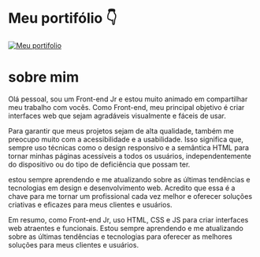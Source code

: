 <h1> Meu portifólio 👇</h1>

[![Meu portifolio](https://github.com/LeonardoDaRosaDornelles/portifolio/blob/main/imagens/bg-portifolio.png)](https://leonardodarosadornelles.github.io/portifolio/)
 
<h1> sobre mim </h1>
Olá pessoal, sou um Front-end Jr e estou muito animado em compartilhar meu trabalho com vocês. Como Front-end, meu principal objetivo é criar interfaces web que sejam agradáveis visualmente e fáceis de usar.

Para garantir que meus projetos sejam de alta qualidade, também me preocupo muito com a acessibilidade e a usabilidade. Isso significa que, sempre uso técnicas como o design responsivo e a semântica HTML para tornar minhas páginas acessíveis a todos os usuários, independentemente do dispositivo ou do tipo de deficiência que possam ter.

estou sempre aprendendo e me atualizando sobre as últimas tendências e tecnologias em design e desenvolvimento web. Acredito que essa é a chave para me tornar um profissional cada vez melhor e oferecer soluções criativas e eficazes para meus clientes e usuários.

Em resumo, como Front-end Jr, uso HTML, CSS e JS para criar interfaces web atraentes e funcionais. Estou sempre aprendendo e me atualizando sobre as últimas tendências e tecnologias para oferecer as melhores soluções para meus clientes e usuários.
